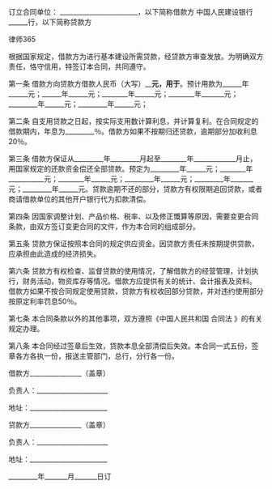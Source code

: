 
 


订立合同单位： 
________________________，以下简称借款方
中国人民建设银行______行，以下简称贷款方





 
律师365






根据国家规定，借款方为进行基本建设所需贷款，经贷款方审查发放。为明确双方责任，恪守信用，特签订本合同，共同遵守。




第一条 借款方向贷款方借款人民币（大写）________________元，用于______________。预计用款为______年______元；______年______元；________年______元；________年_______元；_________年______元；_________年______元；


第二条 自支用贷款之日起，按实际支用数计算利息，并计算复利。在合同规定的借款期内，年息为_________％。借款方如果不按期归还贷款，逾期部分加收利息20％。


第三条 借款方保证从_________年_________月起至________年_____________月止，用国家规定的还款资金偿还全部贷款。预定为_________年______元；________年___________元；________年______元；_________年______元；_________年_______元；_________年______元。贷款逾期不还的部分，贷款方有权限期追回贷款，或者商请借款单位的其他开户银行代为扣款清偿。


第四条 因国家调整计划、产品价格、税率、以及修正慨算等原因，需要变更合同条款，由双方签订变更合同的文件，作为本合同的组成部分。


第五条 贷款方保证按照本合同的规定供应资金。因贷款方责任未按期提供贷款，应承担由此造成的经济损失。


第六条 贷款方有权检查、监督贷款的使用情况，了解借款方的经营管理，计划执行，财务活动，物资库存等情况。借款方应提供有关的统计、会计报表及资料。
借款方如果不按合同规定使用贷款，贷款方有权收回部分贷款，并对违约使用部分按原定利率罚息50％。


第七条 本合同条款以外的其他事项，双方遵照《中国人民共和国
合同法
》的有关规定办理。


第八条 本合同经过签章后生效，贷款本息全部清偿后失效。本合同一式五份，签章各方各执一份，报送主管部门，总行，分行各一份。


 



 借款方________________（盖章）
 
负责人：______________________
 
地址：________________________
 


 

  贷款方________________（盖章）
  
负责人：______________________
  
地址：________________________
  


  

   _________年_______月_______日订
   

 
   

 
   
 
    
 
    
 
     


     
 

     


     


     
 
 
    
 
   
 
  

 


